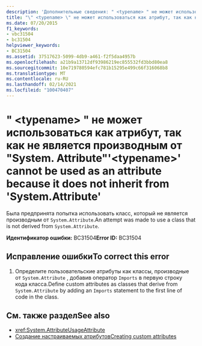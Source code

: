 ```yaml
---
description: 'Дополнительные сведения: " <typename> " не может использоваться как атрибут, так как не является производным от "System. Attribute"'
title: "\" <typename> \" не может использоваться как атрибут, так как не является производным от \"System. Attribute\""
ms.date: 07/20/2015
f1_keywords:
- vbc31504
- bc31504
helpviewer_keywords:
- BC31504
ms.assetid: 37517623-5099-4db9-a461-f2f5daa4957b
ms.openlocfilehash: a21b9a13712df93986219ec855532fd3bbd80ea8
ms.sourcegitcommit: 10e719780594efc781b15295e499c66f316068b8
ms.translationtype: MT
ms.contentlocale: ru-RU
ms.lasthandoff: 02/14/2021
ms.locfileid: "100470407"
---
```

# <a name="typename-cannot-be-used-as-an-attribute-because-it-does-not-inherit-from-systemattribute"></a><span data-ttu-id="763d3-103">" \<typename> " не может использоваться как атрибут, так как не является производным от "System. Attribute"</span><span class="sxs-lookup"><span data-stu-id="763d3-103">'\<typename>' cannot be used as an attribute because it does not inherit from 'System.Attribute'</span></span>

<span data-ttu-id="763d3-104">Была предпринята попытка использовать класс, который не является производным от `System.Attribute`.</span><span class="sxs-lookup"><span data-stu-id="763d3-104">An attempt was made to use a class that is not derived from `System.Attribute`.</span></span>  
  
 <span data-ttu-id="763d3-105">**Идентификатор ошибки:** BC31504</span><span class="sxs-lookup"><span data-stu-id="763d3-105">**Error ID:** BC31504</span></span>  
  
## <a name="to-correct-this-error"></a><span data-ttu-id="763d3-106">Исправление ошибки</span><span class="sxs-lookup"><span data-stu-id="763d3-106">To correct this error</span></span>  
  
1. <span data-ttu-id="763d3-107">Определите пользовательские атрибуты как классы, производные от `System.Attribute` , добавив оператор `Imports` в первую строку кода класса.</span><span class="sxs-lookup"><span data-stu-id="763d3-107">Define custom attributes as classes that derive from `System.Attribute` by adding an `Imports` statement to the first line of code in the class.</span></span>  
  
## <a name="see-also"></a><span data-ttu-id="763d3-108">См. также раздел</span><span class="sxs-lookup"><span data-stu-id="763d3-108">See also</span></span>

- <xref:System.AttributeUsageAttribute>
- [<span data-ttu-id="763d3-109">Создание настраиваемых атрибутов</span><span class="sxs-lookup"><span data-stu-id="763d3-109">Creating custom attributes</span></span>](../programming-guide/concepts/attributes/creating-custom-attributes.md)
